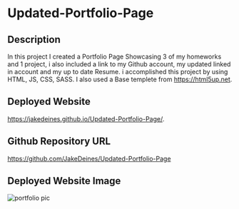 # Updated-Portfolio-Page



## Description
In this project I created a Portfolio Page Showcasing 3 of my homeworks and 1 project, i also included a link to my Github account, my updated linked in account and my up to date Resume. i accomplished this project by using HTML, JS, CSS, SASS. I also used a Base templete from https://html5up.net.
## Deployed Website
https://jakedeines.github.io/Updated-Portfolio-Page/.
## Github Repository URL
https://github.com/JakeDeines/Updated-Portfolio-Page

## Deployed Website Image
![portfolio pic](https://user-images.githubusercontent.com/67669417/103450240-2a01c180-4c68-11eb-8705-363659de2376.PNG)
